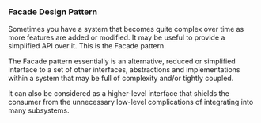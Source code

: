 ### Facade Design Pattern

Sometimes you have a system that becomes quite complex over time as more features are added or modified. It may be useful to provide a simplified API over it. This is the Facade pattern.

The Facade pattern essentially is an alternative, reduced or simplified interface to a set of other interfaces, abstractions and implementations within a system that may be full of complexity and/or tightly coupled.

It can also be considered as a higher-level interface that shields the consumer from the unnecessary low-level complications of integrating into many subsystems.